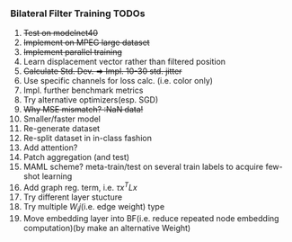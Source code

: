 ### Bilateral Filter Training TODOs 
1. ~~Test on modelnet40~~
2. ~~Implement on MPEG large dataset~~
3. ~~Implement parallel training~~
4. Learn displacement vector rather than filtered position
5. ~~Calculate Std. Dev. => Impl. 10-30 std. jitter~~
6. Use specific channels for loss calc. (i.e. color only)
7. Impl. further benchmark metrics
8. Try alternative optimizers(esp. SGD)
9. ~~Why MSE mismatch? :NaN data!~~
10. Smaller/faster model
11. Re-generate dataset
12. Re-split dataset in in-class fashion
13. Add attention? 
14. Patch aggregation (and test)
15. MAML scheme? meta-train/test on several train labels to acquire few-shot learning
16. Add graph reg. term, i.e. $\tau x^T L x$
17. Try different layer stucture
18. Try multiple $W_ij$(i.e. edge weight) type
19. Move embedding layer into BF(i.e. reduce repeated node embedding computation)(by make an alternative Weight)
